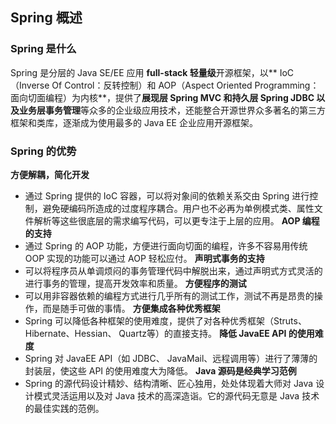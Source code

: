 ## Spring 概述

### Spring 是什么

Spring 是分层的 Java SE/EE 应用 **full-stack 轻量级**开源框架，以** IoC（Inverse Of Control：反转控制）和 AOP（Aspect Oriented Programming：面向切面编程）为内核**，提供了**展现层 Spring MVC 和持久层 Spring JDBC 以及业务层事务管理**等众多的企业级应用技术，还能整合开源世界众多著名的第三方框架和类库，逐渐成为使用最多的 Java EE 企业应用开源框架。

### Spring 的优势

**方便解耦，简化开发**
* 通过 Spring 提供的 IoC 容器，可以将对象间的依赖关系交由 Spring 进行控制，避免硬编码所造成的过度程序耦合。用户也不必再为单例模式类、属性文件解析等这些很底层的需求编写代码，可以更专注于上层的应用。
**AOP 编程的支持**
* 通过 Spring 的 AOP 功能，方便进行面向切面的编程，许多不容易用传统 OOP 实现的功能可以通过 AOP 轻松应付。
**声明式事务的支持**
* 可以将程序员从单调烦闷的事务管理代码中解脱出来，通过声明式方式灵活的进行事务的管理，提高开发效率和质量。
**方便程序的测试**
* 可以用非容器依赖的编程方式进行几乎所有的测试工作，测试不再是昂贵的操作，而是随手可做的事情。
**方便集成各种优秀框架**
* Spring 可以降低各种框架的使用难度，提供了对各种优秀框架（Struts、Hibernate、Hessian、 Quartz等）的直接支持。
**降低 JavaEE API 的使用难度**
* Spring 对 JavaEE API（如 JDBC、 JavaMail、远程调用等）进行了薄薄的封装层，使这些 API 的使用难度大为降低。
**Java 源码是经典学习范例**
* Spring 的源代码设计精妙、结构清晰、匠心独用，处处体现着大师对 Java 设计模式灵活运用以及对 Java 技术的高深造诣。它的源代码无意是 Java 技术的最佳实践的范例。




